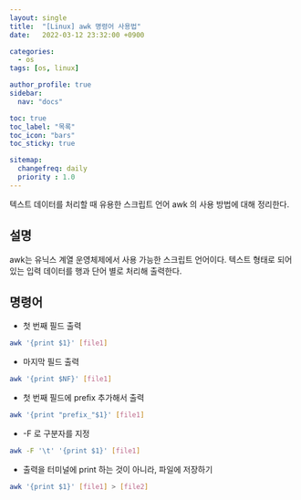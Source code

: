 ```yaml
---
layout: single
title:  "[Linux] awk 명령어 사용법"
date:   2022-03-12 23:32:00 +0900

categories:
  - os
tags: [os, linux]

author_profile: true
sidebar:
  nav: "docs"

toc: true
toc_label: "목록"
toc_icon: "bars"
toc_sticky: true

sitemap:
  changefreq: daily
  priority : 1.0
---
```


텍스트 데이터를 처리할 때 유용한 스크립트 언어 awk 의 사용 방법에 대해 정리한다.  

## 설명
awk는 유닉스 계열 운영체제에서 사용 가능한 스크립트 언어이다. 텍스트 형태로 되어있는 입력 데이터를 행과 단어 별로 처리해 출력한다.

## 명령어
* 첫 번째 필드 출력
```bash
awk '{print $1}' [file1]
```
* 마지막 필드 출력
```bash
awk '{print $NF}' [file1]
```
* 첫 번째 필드에 prefix 추가해서 출력
```bash
awk '{print "prefix_"$1}' [file1]
```
*  -F 로 구분자를 지정
```bash
awk -F '\t' '{print $1}' [file1]
```
* 출력을 터미널에 print 하는 것이 아니라, 파일에 저장하기
```bash
awk '{print $1}' [file1] > [file2]
```